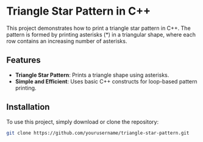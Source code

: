 # Triangle Star Pattern in C++

This project demonstrates how to print a triangle star pattern in C++. The pattern is formed by printing asterisks (*) in a triangular shape, where each row contains an increasing number of asterisks.

## Features

- **Triangle Star Pattern**: Prints a triangle shape using asterisks.
- **Simple and Efficient**: Uses basic C++ constructs for loop-based pattern printing.

## Installation

To use this project, simply download or clone the repository:

```bash
git clone https://github.com/yourusername/triangle-star-pattern.git
```
























